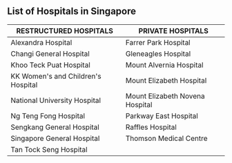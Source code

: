 ## List of Hospitals in Singapore

| RESTRUCTURED HOSPITALS                  | PRIVATE HOSPITALS               |
|-----------------------------------------|---------------------------------|
| Alexandra Hospital                      | Farrer Park Hospital            |
| Changi General Hospital                 | Gleneagles Hospital             |
| Khoo Teck Puat Hospital                 | Mount Alvernia Hospital         |
| KK Women's and Children's Hospital      | Mount Elizabeth Hospital        |
| National University Hospital            | Mount Elizabeth Novena Hospital |
| Ng Teng Fong Hospital                   | Parkway East Hospital           |
| Sengkang General Hospital               | Raffles Hospital                |
| Singapore General Hospital              | Thomson Medical Centre          |
| Tan Tock Seng Hospital                  |                                 |